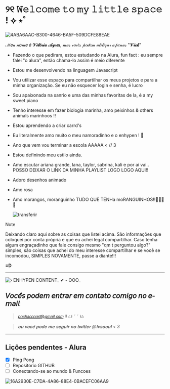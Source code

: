 #  **୨୧  𝚆𝚎𝚕𝚌𝚘𝚖𝚎  𝚝𝚘  𝚖𝚢  𝚕𝚒𝚝𝚝𝚕𝚎  𝚜𝚙𝚊𝚌𝚎  !  ⟡ ⋆˚**
![4ABA6AAC-B300-4646-BA5F-509DCFE88EAE](https://github.com/lvsooul/lvsooul/assets/170729479/16a12fa6-7f69-4b78-b9b9-d5d3d7a65254)


ℳ𝑒𝓊 𝓃𝑜𝓂𝑒 𝑒́ **𝒱𝒾𝓉𝑜́𝓇𝒾𝒶** **𝒜𝓎𝓇𝑒𝓈**, 𝓂𝒶𝓈 𝓋𝑜𝒸𝑒̂𝓈 𝓅𝑜𝒹𝑒𝓂 𝓊𝓉𝒾𝓁𝒾𝓏𝒶𝓇 𝒶𝓅𝑒𝓃𝒶𝓈 "**𝒱𝒾𝒸𝓀**"

- Fazendo o que pediram, estou estudando na Alura, fun fact : eu sempre falei "o alura", então chama-lo assim é meio diferente
- Estou me desenvolvendo na linguagem Javascript
- Vou utilizar esse espaço para compartilhar os meus projetos e para a minha organização. Se eu não esquecer login e senha, é lucro
- Sou apaixonada na sanrio e uma das minhas favoritas de la, é a my sweet piano
- Tenho interesse em fazer biologia marinha, amo peixinhos & others animals marinhoos !!
- Estou aprendendo a criar carrd's
- Eu literalmente amo muito o meu namoradinho e o enhypen ! 🤍
- Ano que vem vou terminar a escola AAAAA < // 3
- Estou definindo meu estilo ainda.
- Amo escutar ariana grande, lana, taylor, sabrina, kali e por ai vai.. POSSO DEIXAR O LINK DA MINHA PLAYLIST LOGO LOGO AQUI!!
- Adoro desenhos animado
- Amo rosa
- Amo morangos, moranguinho TUDO QUE TENHa moRANGUINHOS!!🍓🍰🎀💗

  ![transferir](https://github.com/lvsooul/lvsooul/assets/170729479/026c1bd4-f0b8-441c-8b63-1d20e0a7ea00)

> [!NOTE]
> Deixando claro aqui sobre as coisas que listei acima. São informações que coloquei por conta própria e que eu achei legal compartilhar. Caso tenha algum engraçadinho que fale consigo mesmo "qm t perguntou algo?" simples, são coisas que achei do meu interesse compartilhar e se você se incomodou, SIMPLES NOVAMENTE, passe a diante!!! 


 **=D**

 ___
![› ENHYPEN CONTENT_ ✔ - OOO_](https://github.com/lvsooul/lvsooul/assets/170729479/dfb49dfb-dba9-40f8-854e-4ed76f80f901)



## 𝘝𝘰𝘤𝘦̂𝘴 𝘱𝘰𝘥𝘦𝘮 𝘦𝘯𝘵𝘳𝘢𝘳 𝘦𝘮 𝘤𝘰𝘯𝘵𝘢𝘵𝘰 𝘤𝘰𝘮𝘪𝘨𝘰 𝘯𝘰 𝘦-𝘮𝘢𝘪𝘭 
> 𝘱𝘰𝘤𝘩𝘢𝘤𝘤𝘰𝘢𝘳𝘵@𝘨𝘮𝘢𝘪𝘭.𝘤𝘰𝘮 !!  ૮꒰  ˘ ˘ ꒱ა


>_𝐨𝐮 𝐯𝐨𝐜𝐞̂ 𝐩𝐨𝐝𝐞 𝐦𝐞 𝐬𝐞𝐠𝐮𝐢𝐫 𝐧𝐨 𝐭𝐰𝐢𝐭𝐭𝐞𝐫 @𝐥𝐯𝐬𝐨𝐨𝐮𝐥 < 3_


___


      
## Lições pendentes - Alura
- [x] Ping Pong 
- [ ] Repositorio GITHUB
- [ ] Conectando-se ao mundo & Funcoes

![16A2930E-C7DA-4A86-88E4-0BACEFC06AA9](https://github.com/lvsooul/lvsooul/assets/170729479/c5c145a8-1b3b-4a9c-8b9c-c04b6960403c)
